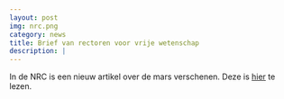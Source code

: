 ```yaml
---
layout: post
img: nrc.png
category: news
title: Brief van rectoren voor vrije wetenschap
description: |
---
```

  In de NRC is een nieuw artikel over de mars verschenen. Deze is [hier](https://www.nrc.nl/nieuws/2017/04/20/march-for-science-meer-feesten-dan-marcheren-8336260-a1555263) te lezen.
